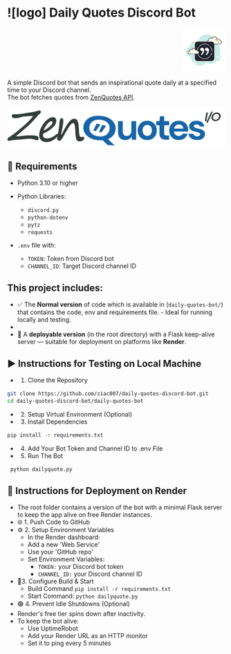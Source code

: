 # ![logo] Daily Quotes Discord Bot
<p align="right">
  <img src="images/logo.png" alt="logo" width="100"/>
</p>

A simple Discord bot that sends an inspirational quote daily at a specified time to your Discord channel.  
The bot fetches quotes from [ZenQuotes API](https://zenquotes.io/).
<p align="center">
  <img src="images/zenquoteslogo.png"/>
</p>

## 🔧 Requirements

- Python 3.10 or higher
- Python Libraries:
    - `discord.py`
    - `python-dotenv`
    - `pytz`
    - `requests`

- `.env` file with:
  - `TOKEN`: Token from Discord bot
  - `CHANNEL_ID`: Target Discord channel ID


## This project includes:
- ✅ The **Normal version** of code which is available in (`daily-quotes-bot/`) that contains the code, env and requirements file. - Ideal for running locally and testing.
- 
- 🚀 A **deployable version** (in the root directory) with a Flask keep-alive server — suitable for deployment on platforms like **Render**.



## ▶️ Instructions for Testing on Local Machine
- 1. Clone the Repository
```bash
git clone https://github.com/ziac007/daily-quotes-discord-bot.git
cd daily-quotes-discord-bot/daily-quotes-bot
```

- 2. Setup Virtual Environment (Optional)

- 3. Install Dependencies 
```bash
pip install -r requirements.txt
```

- 4. Add Your Bot Token and Channel ID to .env File

- 5. Run The Bot
```bash
 python dailyquote.py
```


## 🚀 Instructions for Deployment on Render
- The root folder contains a version of the bot with a minimal Flask server to keep the app alive on free Render instances.
- 🌐 1. Push Code to GitHub
- ⚙️ 2. Setup Environment Variables
    - In the Render dashboard:
    - Add a new 'Web Service'
    - Use your 'GitHub repo'
    - Set Environment Variables:
      - `TOKEN:` your Discord bot token
      - `CHANNEL_ID:` your Discord channel ID
- 🔧3. Configure Build & Start
    - Build Command
        `pip install -r requirements.txt`
    - Start Command:
       `python dailyquote.py`
- 🟢 4. Prevent Idle Shutdowns (Optional)
- Render's free tier spins down after inactivity.
- To keep the bot alive: 
  - Use UptimeRobot
  - Add your Render URL as an HTTP monitor
  - Set it to ping every 5 minutes
